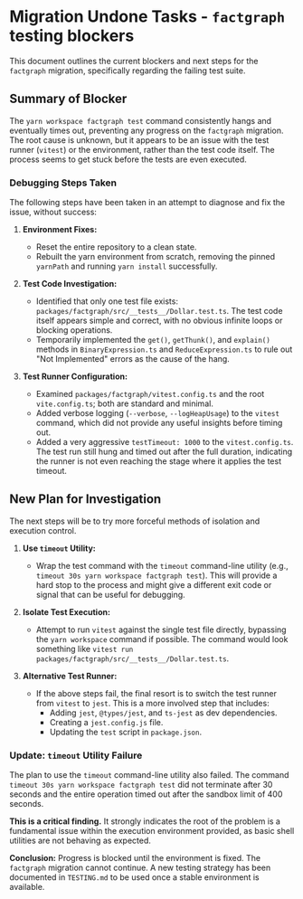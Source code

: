# Migration Undone Tasks - `factgraph` testing blockers

This document outlines the current blockers and next steps for the `factgraph` migration, specifically regarding the failing test suite.

## Summary of Blocker

The `yarn workspace factgraph test` command consistently hangs and eventually times out, preventing any progress on the `factgraph` migration. The root cause is unknown, but it appears to be an issue with the test runner (`vitest`) or the environment, rather than the test code itself. The process seems to get stuck before the tests are even executed.

### Debugging Steps Taken

The following steps have been taken in an attempt to diagnose and fix the issue, without success:

1.  **Environment Fixes:**
    *   Reset the entire repository to a clean state.
    *   Rebuilt the yarn environment from scratch, removing the pinned `yarnPath` and running `yarn install` successfully.

2.  **Test Code Investigation:**
    *   Identified that only one test file exists: `packages/factgraph/src/__tests__/Dollar.test.ts`. The test code itself appears simple and correct, with no obvious infinite loops or blocking operations.
    *   Temporarily implemented the `get()`, `getThunk()`, and `explain()` methods in `BinaryExpression.ts` and `ReduceExpression.ts` to rule out "Not Implemented" errors as the cause of the hang.

3.  **Test Runner Configuration:**
    *   Examined `packages/factgraph/vitest.config.ts` and the root `vite.config.ts`; both are standard and minimal.
    *   Added verbose logging (`--verbose`, `--logHeapUsage`) to the `vitest` command, which did not provide any useful insights before timing out.
    *   Added a very aggressive `testTimeout: 1000` to the `vitest.config.ts`. The test run still hung and timed out after the full duration, indicating the runner is not even reaching the stage where it applies the test timeout.

## New Plan for Investigation

The next steps will be to try more forceful methods of isolation and execution control.

1.  **Use `timeout` Utility:**
    *   Wrap the test command with the `timeout` command-line utility (e.g., `timeout 30s yarn workspace factgraph test`). This will provide a hard stop to the process and might give a different exit code or signal that can be useful for debugging.

2.  **Isolate Test Execution:**
    *   Attempt to run `vitest` against the single test file directly, bypassing the `yarn workspace` command if possible. The command would look something like `vitest run packages/factgraph/src/__tests__/Dollar.test.ts`.

3.  **Alternative Test Runner:**
    *   If the above steps fail, the final resort is to switch the test runner from `vitest` to `jest`. This is a more involved step that includes:
        *   Adding `jest`, `@types/jest`, and `ts-jest` as dev dependencies.
        *   Creating a `jest.config.js` file.
        *   Updating the `test` script in `package.json`.

### Update: `timeout` Utility Failure

The plan to use the `timeout` command-line utility also failed. The command `timeout 30s yarn workspace factgraph test` did not terminate after 30 seconds and the entire operation timed out after the sandbox limit of 400 seconds.

**This is a critical finding.** It strongly indicates the root of the problem is a fundamental issue within the execution environment provided, as basic shell utilities are not behaving as expected.

**Conclusion:** Progress is blocked until the environment is fixed. The `factgraph` migration cannot continue. A new testing strategy has been documented in `TESTING.md` to be used once a stable environment is available.
